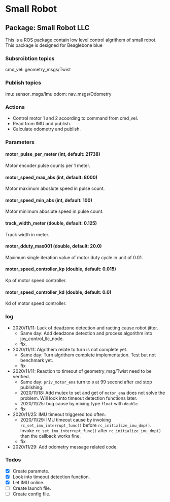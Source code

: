 # Small Robot

## Package: Small Robot LLC
This is a ROS package contain low level control algrithem of small robot.
This package is designed for Beaglebone blue

### Subsrcibtion topics
cmd_vel: geometry_msgs/Twist

### Publish topics
imu: sensor_msgs/Imu
odom: nav_msgs/Odometry


### Actions
- Control motor 1 and 2 acoording to command from cmd_vel.
- Read from IMU and publish.
- Calculate odometry and publish.

### Parameters
#### motor_pulse_per_meter (int, default: 21738)
  Motor encoder pulse counts per 1 meter.

#### motor_speed_max_abs (int, default: 8000)
  Motor maximum aboslute speed in pulse count.  

#### motor_speed_min_abs (int, default: 100)
  Motor minimum aboslute speed in pulse count.

#### track_width_meter (double, default: 0.125)
  Track width in meter.

#### motor_dduty_max001 (double, default: 20.0)
  Maximum single iteration value of motor duty cycle in unit of 0.01.

#### motor_speed_controller_kp (double, default: 0.015)
  Kp of motor speed controller.

#### motor_speed_controller_kd (double, default: 0.0)
  Kd of motor speed controller.

### log
- 2020/11/11: Lack of deadzone detection and racting cause robot jitter.
  - Same day: Add deadzone detection and process algorithm into joy_control_llc_node.
  - fix.
- 2020/11/11: Algrithem relate to turn is not complete yet.
  - Same day: Turn algrithem complete implementation. Test but not benchmark yet.
  - fix
- 2020/11/11: Reaction to timeout of geometry_msg/Twist need to be verified.
  - Same day: `priv_motor_ena` turn to `0` at 99 second after `cmd` stop publishing.
  - 2020/11/18: Add mutex to set and get of `motor_ena` does not solve the problem.
                Will look into timeout detection functions later.
  - 2020/11/25: bug cause by mixing type `float` with `double`.
  - fix
- 2020/11/25: IMU timeout triggered too often. 
  - 2020/11/29: IMU timeout cause by invoking `rc_set_imu_interrupt_func()` before `rc_initialize_imu_dmp()`. Invoke `rc_set_imu_interrupt_func()` after `rc_initialize_imu_dmp()` than the callback works fine.
  - fix
- 2020/11/29: Add odometry message related code.

### Todos
- [x] Create paramete.
- [x] Look into timeout detection function.
- [x] Let IMU online.
- [ ] Create launch file.
- [ ] Create config file.
